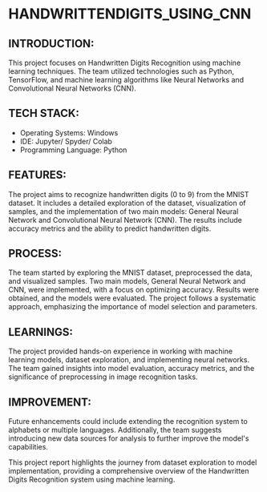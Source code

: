 # HANDWRITTENDIGITS_USING_CNN


## INTRODUCTION:
This project focuses on Handwritten Digits Recognition using machine learning techniques. The team utilized technologies such as Python, TensorFlow, and machine learning algorithms like Neural Networks and Convolutional Neural Networks (CNN).

## TECH STACK:
- Operating Systems: Windows
- IDE: Jupyter/ Spyder/ Colab
- Programming Language: Python

## FEATURES:
The project aims to recognize handwritten digits (0 to 9) from the MNIST dataset. It includes a detailed exploration of the dataset, visualization of samples, and the implementation of two main models: General Neural Network and Convolutional Neural Network (CNN). The results include accuracy metrics and the ability to predict handwritten digits.

## PROCESS:
The team started by exploring the MNIST dataset, preprocessed the data, and visualized samples. Two main models, General Neural Network and CNN, were implemented, with a focus on optimizing accuracy. Results were obtained, and the models were evaluated. The project follows a systematic approach, emphasizing the importance of model selection and parameters.

## LEARNINGS:
The project provided hands-on experience in working with machine learning models, dataset exploration, and implementing neural networks. The team gained insights into model evaluation, accuracy metrics, and the significance of preprocessing in image recognition tasks.

## IMPROVEMENT:
Future enhancements could include extending the recognition system to alphabets or multiple languages. Additionally, the team suggests introducing new data sources for analysis to further improve the model's capabilities.

This project report highlights the journey from dataset exploration to model implementation, providing a comprehensive overview of the Handwritten Digits Recognition system using machine learning.
